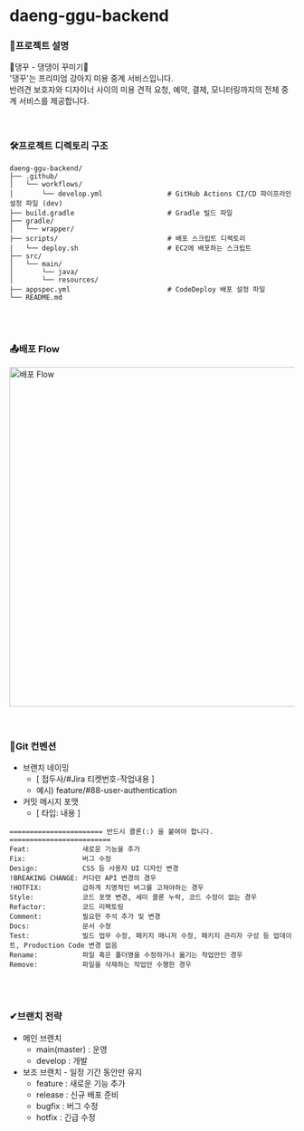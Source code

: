 # daeng-ggu-backend


### 🐶프로젝트 설명
🐾댕꾸 - 댕댕이 꾸미기🐾 </br>
'댕꾸'는 프리미엄 강아지 미용 중계 서비스입니다. </br>
반려견 보호자와 디자이너 사이의 미용 견적 요청, 예약, 결제, 모니터링까지의 전체 중계 서비스를 제공합니다. </br>
</br></br>

### 🛠프로젝트 디렉토리 구조
```
daeng-ggu-backend/
├── .github/
│   └── workflows/
│       └── develop.yml                # GitHub Actions CI/CD 파이프라인 설정 파일 (dev)
├── build.gradle                       # Gradle 빌드 파일
├── gradle/
│   └── wrapper/
├── scripts/                           # 배포 스크립트 디렉토리
│   └── deploy.sh                      # EC2에 배포하는 스크립트
├── src/
│   └── main/
│       └── java/
│       └── resources/
├── appspec.yml                        # CodeDeploy 배포 설정 파일
└── README.md 
``` 
</br></br>

### 📤배포 Flow
<img src="https://github.com/user-attachments/assets/2e451a3e-bb54-416b-88c0-c1785263d509" alt="배포 Flow" width="600"/></br>
</br></br>

### 📝Git 컨벤션
- 브랜치 네이밍
    - [ 접두사/#Jira 티켓번호-작업내용 ]
    - 예시) feature/#88-user-authentication
- 커밋 메시지 포맷
    - [ 타입: 내용 ]
```
======================= 반드시 콜론(:) 을 붙여야 합니다. =========================
Feat:             새로운 기능을 추가
Fix:              버그 수정
Design:           CSS 등 사용자 UI 디자인 변경
!BREAKING CHANGE: 커다란 API 변경의 경우
!HOTFIX:          급하게 치명적인 버그를 고쳐야하는 경우
Style:            코드 포맷 변경, 세미 콜론 누락, 코드 수정이 없는 경우
Refactor:         코드 리팩토링
Comment:          필요한 주석 추가 및 변경
Docs:             문서 수정
Test:             빌드 업무 수정, 패키지 매니저 수정, 패키지 관리자 구성 등 업데이트, Production Code 변경 없음
Rename:           파일 혹은 폴더명을 수정하거나 옮기는 작업만인 경우
Remove:           파일을 삭제하는 작업만 수행한 경우
```
</br></br>

### ✔브랜치 전략
- 메인 브랜치
    - main(master) : 운영
    - develop : 개발
- 보조 브랜치 - 일정 기간 동안만 유지
    - feature : 새로운 기능 추가
    - release : 신규 배포 준비
    - bugfix : 버그 수정
    - hotfix : 긴급 수정